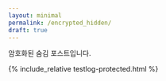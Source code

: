 ```yaml
---
layout: minimal
permalink: /encrypted_hidden/
draft: true
---
```


암호화된 숨김 포스트입니다.

{% include_relative testlog-protected.html %}
